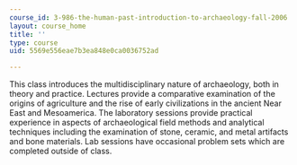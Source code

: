 ```yaml
---
course_id: 3-986-the-human-past-introduction-to-archaeology-fall-2006
layout: course_home
title: ''
type: course
uid: 5569e556eae7b3ea848e0ca0036752ad

---
```

This class introduces the multidisciplinary nature of archaeology, both in theory and practice. Lectures provide a comparative examination of the origins of agriculture and the rise of early civilizations in the ancient Near East and Mesoamerica. The laboratory sessions provide practical experience in aspects of archaeological field methods and analytical techniques including the examination of stone, ceramic, and metal artifacts and bone materials. Lab sessions have occasional problem sets which are completed outside of class.
